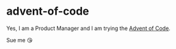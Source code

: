 # advent-of-code

Yes, I am a Product Manager and I am trying the [Advent of Code](https://adventofcode.com/).

Sue me 😘
